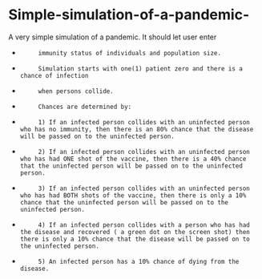 # Simple-simulation-of-a-pandemic-
A very simple simulation of a pandemic. It should let user enter
 * 			immunity status of individuals and population size.
 * 			Simulation starts with one(1) patient zero and there is a chance of infection
 * 		    when persons collide.
 *          Chances are determined by:
 *          1) If an infected person collides with an uninfected person who has no immunity, then there is an 80% chance that the disease will be passed on to the uninfected person.
 *			2) If an infected person collides with an uninfected person who has had ONE shot of the vaccine, then there is a 40% chance that the uninfected person will be passed on to the uninfected person.
 *			3) If an infected person collides with an uninfected person who has had BOTH shots of the vaccine, then there is only a 10% chance that the uninfected person will be passed on to the uninfected person.
 *			4) If an infected person collides with a person who has had the disease and recovered ( a green dot on the screen shot) then there is only a 10% chance that the disease will be passed on to the uninfected person.
 *			5) An infected person has a 10% chance of dying from the disease.
